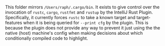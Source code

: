 This folder mirrors `/Users/raph/.cargo/bin`. It exists to give control over the invocation of `rustc`, `cargo`, `rustfmt` and `rustup` by the IntelliJ Rust Plugin. Specifically, it currently forces `rustc` to take a known target and target-features when it is being queried for `--print cfg` by the plugin. This is because the plugin does not provide any way to prevent it just using the the native (host) machine's config when making decisions about which conditionally compiled code to highlight.
